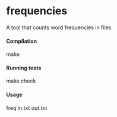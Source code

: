 # frequencies
A tool that counts word frequencies in files

#### Compilation
make

#### Running tests
make check

#### Usage
freq in.txt out.txt
